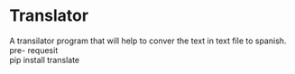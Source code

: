 # Translator

A transilator program that will help to conver the text in text file to spanish.
pre- requesit   
  pip install translate
